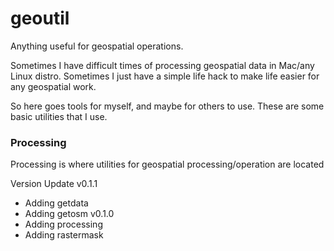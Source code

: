# geoutil
Anything useful for geospatial operations.

Sometimes I have difficult times of processing geospatial data in Mac/any Linux distro.
Sometimes I just have a simple life hack to make life easier for any geospatial work.

So here goes tools for myself, and maybe for others to use. These are some basic utilities that I use.

### Processing
Processing is where utilities for geospatial processing/operation are located

Version Update
v0.1.1
- Adding getdata
- Adding getosm
v0.1.0
- Adding processing
- Adding rastermask

